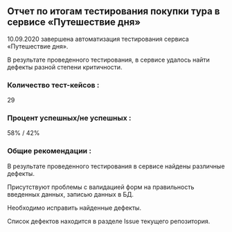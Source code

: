 ## Отчет по итогам тестирования покупки тура в сервисе «Путешествие дня»

10.09.2020 завершена автоматизация тестирования сервиса «Путешествие дня». 

В результате проведенного тестирования, в сервисе удалось найти дефекты разной степени критичности.

### Количество тест-кейсов :
29

### Процент успешных/не успешных : 
58% / 42%

### Общие рекомендации : 
В результате проведенного тестирования в сервисе найдены различные дефекты. 

Присутствуют проблемы с валидацией форм на правильность введенных данных, записью данных в БД.

Необходимо исправить найденные дефекты. 

Список дефектов находится в разделе Issue текущего репозитория. 
